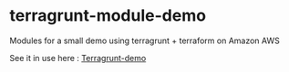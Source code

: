 # terragrunt-module-demo
Modules for a small demo using terragrunt + terraform on Amazon AWS

See it in use here : [Terragrunt-demo](https://github.com/MatthieuSimon/terragrunt-demo)